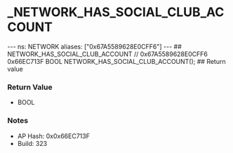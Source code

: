 # _NETWORK_HAS_SOCIAL_CLUB_ACCOUNT

--- ns: NETWORK aliases: ["0x67A5589628E0CFF6"] --- ## NETWORK_HAS_SOCIAL_CLUB_ACCOUNT  // 0x67A5589628E0CFF6 0x66EC713F BOOL NETWORK_HAS_SOCIAL_CLUB_ACCOUNT();  ## Return value

### Return Value
* BOOL

### Notes
* AP Hash: 0x0x66EC713F
* Build: 323

